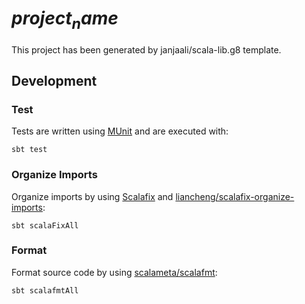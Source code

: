 # $project_name$

This project has been generated by janjaali/scala-lib.g8 template.

## Development

### Test

Tests are written using [MUnit](https://github.com/scalameta/munit) and are executed with:

```shell
sbt test
```

### Organize Imports

Organize imports by using [Scalafix](https://github.com/scalacenter/scalafix) and [liancheng/scalafix-organize-imports](https://github.com/liancheng/scalafix-organize-imports):

```shell
sbt scalaFixAll
```

### Format

Format source code by using [scalameta/scalafmt](https://github.com/scalameta/scalafmt):

```shell
sbt scalafmtAll
```
